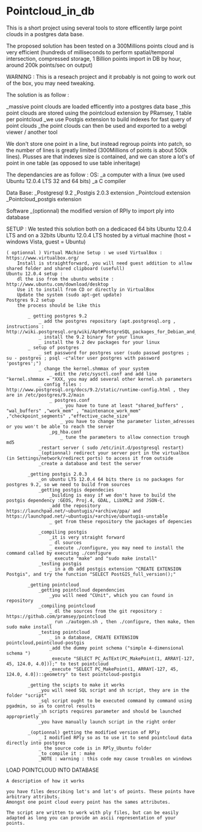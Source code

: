 Pointcloud_in_db
================

This is a short project using several tools to store efficentlly large point clouds in a postgres data base.


The proposed solution has been tested on a 300Millions points cloud and is very efficient (hundreds of milliseconds to perform spatial/temporal intersection, compressed storage, 1 Billion points import in DB by hour, around 200k points/sec on output)

WARNING : This is a reseach project and it probably is not going to work out of the box, you may need tweaking.

The solution is as follow :

_massive point clouds are loaded efficently into a postgres data base
_this point clouds are stored using the pointcloud extension by PRamsey, 1 table per pointcloud
_we use Postgis extension to build indexes for fast query of point clouds
_the point clouds can then be used and exported to a webgl viewer / another tool


We don't store one point in a line, but instead regroup points into patch, so the number of lines is greatly limited (300Millions of points is about 500k lines). Plusses are that indexes size is contained, and we can store a lot's of point in one table (as opposed to use table inheritage)




The dependancies are as follow : 
OS:
	_a computer with a linux (we used Ubuntu 12.0.4 LTS 32 and 64 bits)
	_a C compiler

Data Base: 
	_Postgresql 9.2
	_Postgis 2.0.3 extension
	_Pointcloud extension
	_Pointcloud_postgis extension
	
Software
	_(optionnal) the modified version of RPly to import ply into database




SETUP :
We tested this solution both on a dedicaced 64 bits Ubuntu 12.0.4 LTS and on a 32bits Ubuntu 12.0.4 LTS hosted by a virtual machine (host = windows Vista, guest = Ubuntu)


	( optionnal ) Virtual MAchine Setup : we used VirtualBox : https://www.virtualbox.org/
		Install is straightforward, you will need guest addition to allow shared folder and shared clipboard (usefull)
	Ubuntu 12.0.4 setup :
		dl the iso from the ubuntu website : http://www.ubuntu.com/download/desktop
		Use it to install from CD or directly in VirtualBox
		Update the system (sudo apt-get update)
	Postgres 9.2 setup
		the process should be like this
		
			_ getting postgres 9.2
				_ add the postgres repository (apt.postgresql.org , instructions : http://wiki.postgresql.org/wiki/Apt#PostgreSQL_packages_for_Debian_and_Ubuntu)
				_ install the 9.2 binary for your linux
				_ install the 9.2 dev packages for your linux
			_ setup of postgres
				_ set password for postgres user (sudo passwd postgres ; su - postgres ; psql -c"alter user postgres with password 'postgres';")
				_ change the kernel.shmmax of your system 
					_ edit the /etc/sysctl.conf and add line "kernel.shmmax = "XXX, you may add several other kernel.sh parameters
				_ config files : http://www.postgresql.org/docs/9.2/static/runtime-config.html , they are in /etc/postgres/9.2/main
					_ postgres.conf
						_ you have to tune at least "shared_buffers" ,  "wal_buffers" ,"work_mem" , "maintenance_work_mem" ,"checkpoint_segments" ,"effective_cache_size"
						_ you have to change the parameter listen_adresses or you won't be able to reach the server
					_pg_hba.conf
						_ tune the parameters to allow connection trough md5
				_restart server ( sudo /etc/init.d/postgresql restart)
				_(optionnal) redirect your server port in the virtualbox (in Settings/network/redirect ports) to access it from outside
				_create a database and test the server
			
			_getting postgis 2.0.3
				_on ubuntu LTS 12.0.4 64 bits there is no packages for postgres 9.2, so we need to build from sources
				_getting postgis dependecies
					_building is easy if we don't have to build the postgis dependency :GEOS, Proj.4, GDAL, LibXML2 and JSON-C.
					_add the repository https://launchpad.net/~ubuntugis/+archive/ppa/ and https://launchpad.net/~ubuntugis/+archive/ubuntugis-unstable
					_ get from these repository the packages of depencies
				
				_compiling postgis
					_it is very straight forward
					_ dl sources
					_ execute ./configure, you may need to install the command called by executing ./configure
					_ execute "make" and "sudo make install"
				_testing postgis
					_ in a db add postgis extension "CREATE EXTENSION Postgis", and try the function "SELECT PostGIS_full_version();"
			
			_getting pointcloud
				_getting pointcloud dependencies
					_you will need "CUnit", which you can found in repository
				_compiling pointcloud
					_ dl the sources from the git repository : https://github.com/pramsey/pointcloud
					_ run ./autogen.sh , then ./configure, then make, then sudo make install
				_testing pointcloud
					_ in a database, CREATE EXTENSION pointcloud,pointcloud-postgis
					_add the dummy point schema ("simple 4-dimensional schema ")
					_execute "SELECT PC_AsTExt(PC_MakePoint(1, ARRAY[-127, 45, 124.0, 4.0]));" to test pointcloud
					_execute "SELECT PC_MakePoint(1, ARRAY[-127, 45, 124.0, 4.0])::geometry" to test pointcloud-postgis
			
			_getting the scipts to make it works
				_you will need SQL script and sh script, they are in the folder "script"
				_sql script ought to be executed command by command using pgadmin, so as to control results
				_sh scripts requires parameter and should be launched approprietly
				_you have manually launch script in the right order
			
			_(optionnal) getting the modified version of RPly
				_ I modified RPly so as to use it to send pointcloud data directly into postgres
				_ the source code is in RPly_Ubuntu folder
				_to compile it : make
				_NOTE : warning : this code may cause troubles on windows
				

LOAD POINTCLOUD INTO DATABASE
	
	A description of how it works
	
	you have files describing lot's and lot's of points. These points have arbitrary attributs.
	Amongst one point cloud every point has the sames attributes.
	
	The script are written to work with ply files, but can be easily adapted as long you can provide an ascii representation of your points.
	
	


				
				
				
				
